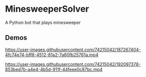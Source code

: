 # MinesweeperSolver
A Python bot that plays minesweeper

## Demos
https://user-images.githubusercontent.com/74215042/187267404-4fc74e74-bff8-4512-81a2-7a60fb25761a.mp4



https://user-images.githubusercontent.com/74215042/192097378-853bed7b-a4e4-4b5d-911f-44feee0c87bc.mp4

